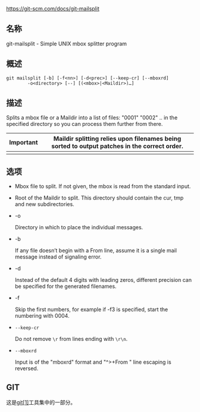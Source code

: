 https://git-scm.com/docs/git-mailsplit

## 名称

git-mailsplit - Simple UNIX mbox splitter program

## 概述

```
git mailsplit [-b] [-f<nn>] [-d<prec>] [--keep-cr] [--mboxrd]
		-o<directory> [--] [(<mbox>|<Maildir>)…]
```

## 描述

Splits a mbox file or a Maildir into a list of files: "0001" "0002" .. in the specified directory so you can process them further from there.

| Important | Maildir splitting relies upon filenames being sorted to output patches in the correct order. |
| --------- | ------------------------------------------------------------ |
|           |                                                              |

## 选项

- <mbox>

  Mbox file to split. If not given, the mbox is read from the standard input.

- <Maildir>

  Root of the Maildir to split. This directory should contain the cur, tmp and new subdirectories.

- -o<directory>

  Directory in which to place the individual messages.

- -b

  If any file doesn’t begin with a From line, assume it is a single mail message instead of signaling error.

- -d<prec>

  Instead of the default 4 digits with leading zeros, different precision can be specified for the generated filenames.

- -f<nn>

  Skip the first <nn> numbers, for example if -f3 is specified, start the numbering with 0004.

- `--keep-cr`

  Do not remove `\r` from lines ending with `\r\n`.

- `--mboxrd`

  Input is of the "mboxrd" format and "^>+From " line escaping is reversed.

## GIT

  这是[git[1]](../../Git)工具集中的一部分。